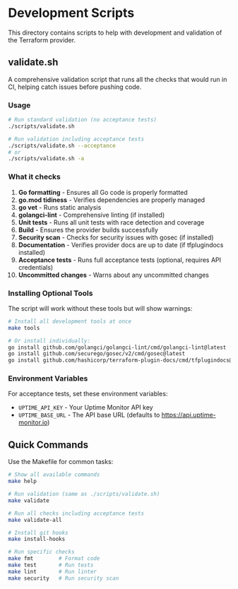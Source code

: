# Development Scripts

This directory contains scripts to help with development and validation of the Terraform provider.

## validate.sh

A comprehensive validation script that runs all the checks that would run in CI, helping catch issues before pushing code.

### Usage

```bash
# Run standard validation (no acceptance tests)
./scripts/validate.sh

# Run validation including acceptance tests
./scripts/validate.sh --acceptance
# or
./scripts/validate.sh -a
```

### What it checks

1. **Go formatting** - Ensures all Go code is properly formatted
2. **go.mod tidiness** - Verifies dependencies are properly managed
3. **go vet** - Runs static analysis
4. **golangci-lint** - Comprehensive linting (if installed)
5. **Unit tests** - Runs all unit tests with race detection and coverage
6. **Build** - Ensures the provider builds successfully
7. **Security scan** - Checks for security issues with gosec (if installed)
8. **Documentation** - Verifies provider docs are up to date (if tfplugindocs installed)
9. **Acceptance tests** - Runs full acceptance tests (optional, requires API credentials)
10. **Uncommitted changes** - Warns about any uncommitted changes

### Installing Optional Tools

The script will work without these tools but will show warnings:

```bash
# Install all development tools at once
make tools

# Or install individually:
go install github.com/golangci/golangci-lint/cmd/golangci-lint@latest
go install github.com/securego/gosec/v2/cmd/gosec@latest
go install github.com/hashicorp/terraform-plugin-docs/cmd/tfplugindocs@latest
```

### Environment Variables

For acceptance tests, set these environment variables:
- `UPTIME_API_KEY` - Your Uptime Monitor API key
- `UPTIME_BASE_URL` - The API base URL (defaults to https://api.uptime-monitor.io)

## Quick Commands

Use the Makefile for common tasks:

```bash
# Show all available commands
make help

# Run validation (same as ./scripts/validate.sh)
make validate

# Run all checks including acceptance tests
make validate-all

# Install git hooks
make install-hooks

# Run specific checks
make fmt        # Format code
make test       # Run tests
make lint       # Run linter
make security   # Run security scan
```